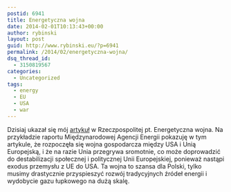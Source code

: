 ```yaml
---
postid: 6941
title: Energetyczna wojna
date: 2014-02-01T10:13:43+00:00
author: rybinski
layout: post
guid: http://www.rybinski.eu/?p=6941
permalink: /2014/02/energetyczna-wojna/
dsq_thread_id:
  - 3150819567
categories:
  - Uncategorized
tags:
  - energy
  - EU
  - USA
  - war
---
```

Dzisiaj ukazał się mój [artykuł](http://www.ekonomia.rp.pl/artykul/705506,1083586-Energetyczna-wojna.html) w Rzeczpospolitej pt. Energetyczna wojna. Na przykładzie raportu Międzynarodowej Agencji Energii pokazuję w tym artykule, że rozpoczęła się wojna gospodarcza między USA i Unią Europejską, i że na razie Unia przegrywa sromotnie, co może doprowadzić do destabilizacji społecznej i politycznej Unii Europejskiej, ponieważ nastąpi exodus przemysłu z UE do USA. Ta wojna to szansa dla Polski, tylko musimy drastycznie przyspieszyć rozwój tradycyjnych źródeł energii i wydobycie gazu łupkowego na dużą skalę.
